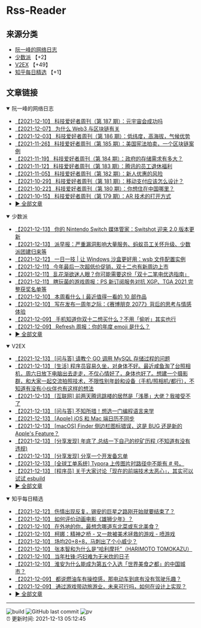 # Rss-Reader

## 来源分类

* [阮一峰的网络日志](#阮一峰的网络日志)
* [少数派](#少数派) 【+2】
* [V2EX](#V2EX) 【+49】
* [知乎每日精选](#知乎每日精选) 【+1】

## 文章链接

<details open>
    <summary id="阮一峰的网络日志">
     阮一峰的网络日志
    </summary>


* [【2021-12-10】 科技爱好者周刊（第 187 期）：元宇宙会成功吗](http://www.ruanyifeng.com/blog/2021/12/weekly-issue-187.html)
* [【2021-12-07】 为什么 Web3 与区块链有关](http://www.ruanyifeng.com/blog/2021/12/web3.html)
* [【2021-12-03】 科技爱好者周刊（第 186 期）：低纬度，高海拔，气候优势](http://www.ruanyifeng.com/blog/2021/12/weekly-issue-186.html)
* [【2021-11-26】 科技爱好者周刊（第 185 期）：美国宪法拍卖，一个区块链案例](http://www.ruanyifeng.com/blog/2021/11/weekly-issue-185.html)
* [【2021-11-19】 科技爱好者周刊（第 184 期）：政府的存储需求有多大？](http://www.ruanyifeng.com/blog/2021/11/weekly-issue-184.html)
* [【2021-11-12】 科技爱好者周刊（第 183 期）：腾讯的员工退休福利](http://www.ruanyifeng.com/blog/2021/11/weekly-issue-183.html)
* [【2021-11-05】 科技爱好者周刊（第 182 期）：新人优惠的风险](http://www.ruanyifeng.com/blog/2021/11/weekly-issue-182.html)
* [【2021-10-29】 科技爱好者周刊（第 181 期）：移动支付应该怎么设计？](http://www.ruanyifeng.com/blog/2021/10/weekly-issue-181.html)
* [【2021-10-22】 科技爱好者周刊（第 180 期）：你想住在中国哪里？](http://www.ruanyifeng.com/blog/2021/10/weekly-issue-180.html)
* [【2021-10-15】 科技爱好者周刊（第 179 期）：AR 技术的打开方式](http://www.ruanyifeng.com/blog/2021/10/weekly-issue-179.html)
* [:arrow_forward: 全部文章](data/阮一峰的网络日志.md)
</details>

<details open>
    <summary id="少数派">
     少数派
    </summary>


* [【2021-12-13】 你的 Nintendo Switch 媒体管家：Switshot 迎来 2.0 版本更新](https://sspai.com/post/70327)
* [【2021-12-13】 派早报：严重漏洞影响大量服务、蚂蚁员工关怀升级、少数派团建归来等](https://sspai.com/post/70392)
* [【2021-12-12】 一日一技 | 让 Windows 沙盒更好用：wsb 文件配置实例](https://sspai.com/post/70356)
* [【2021-12-11】 今年最后一次超低价促销，双十二也有新周边上市](https://sspai.com/post/70308)
* [【2021-12-11】 乱花渐欲迷人眼？你可能需要这份「双十二笔电优选指南」](https://sspai.com/post/70309)
* [【2021-12-11】 瞎玩菌的游戏周报：PS 新订阅服务对抗 XGP、TGA 2021 完整获奖名单等](https://sspai.com/post/70351)
* [【2021-12-10】 本周看什么丨最近值得一看的 10 部作品](https://sspai.com/post/70363)
* [【2021-12-10】 写在发布一周年之际：《赛博朋克 2077》背后的思考与情感体验](https://sspai.com/post/70359)
* [【2021-12-09】 手机知道你双十二想买什么？不用「偷听」其实也行](https://sspai.com/post/70346)
* [【2021-12-09】 Refresh 周报：你的年度 emoji 是什么？](https://sspai.com/post/70335)
* [:arrow_forward: 全部文章](data/少数派.md)
</details>

<details open>
    <summary id="V2EX">
     V2EX
    </summary>


* [【2021-12-13】 [问与答] 请教个 GO 调用 MySQL 存储过程的问题](https://www.v2ex.com/t/821841)
* [【2021-12-13】 [生活] 程序员容易久坐，对身体不好。最近咸鱼淘了台照相机，周六日放下电脑出去走走，不仅心情好了，身体也好了。想建一个摄影群，和大家一起交流拍照技术，不限性别年龄和设备（手机/照相机/都行），不知道有没有小伙伴也有这样的想法](https://www.v2ex.com/t/821840)
* [【2021-12-13】 [互联网] 前两天腾讯跳楼的居然是「浅墨」大佬？我接受不了](https://www.v2ex.com/t/821838)
* [【2021-12-13】 [问与答] 不知所措！想选一门编程语言来学](https://www.v2ex.com/t/821837)
* [【2021-12-13】 [Apple] iOS 和 Mac 端日历不同步](https://www.v2ex.com/t/821836)
* [【2021-12-13】 [macOS] Finder 侧边栏图标错误，这是 BUG 还是新的 Apple's Feature？](https://www.v2ex.com/t/821835)
* [【2021-12-13】 [分享发现] 年底了,总结一下自己的挖矿历程 (不知道有没有违规)](https://www.v2ex.com/t/821834)
* [【2021-12-13】 [分享发现] 分享一个开发备忘单](https://www.v2ex.com/t/821833)
* [【2021-12-13】 [全球工单系统] Typora 上传图片时路径中不能有 # 号。](https://www.v2ex.com/t/821832)
* [【2021-12-13】 [程序员] 关于大家讨论「现在的前端技术太恶心」，其实可以试试 esbuild](https://www.v2ex.com/t/821831)
* [:arrow_forward: 全部文章](data/V2EX.md)
</details>

<details open>
    <summary id="知乎每日精选">
     知乎每日精选
    </summary>


* [【2021-12-12】 伤情出现反复，锡安的巨星之路刚开始就要结束了？](http://zhuanlan.zhihu.com/p/444431023?utm_campaign=rss&utm_medium=rss&utm_source=rss&utm_content=title)
* [【2021-12-10】 如何评价动画电影《雄狮少年》？](http://www.zhihu.com/question/464023953/answer/2265710484?utm_campaign=rss&utm_medium=rss&utm_source=rss&utm_content=title)
* [【2021-12-10】 在外地的你，最想念哪道东北菜或东北美食？](http://www.zhihu.com/question/51123653/answer/2262093092?utm_campaign=rss&utm_medium=rss&utm_source=rss&utm_content=title)
* [【2021-12-10】 柯娜：精神之桥 - 又一款被美术拯救的游戏 - 喷游戏](http://zhuanlan.zhihu.com/p/433680608?utm_campaign=rss&utm_medium=rss&utm_source=rss&utm_content=title)
* [【2021-12-10】 场均20+8+8，马刺出了个小威少？](http://zhuanlan.zhihu.com/p/443758208?utm_campaign=rss&utm_medium=rss&utm_source=rss&utm_content=title)
* [【2021-12-10】 张本智和为什么是“哈利摩托”（HARIMOTO TOMOKAZU）](http://zhuanlan.zhihu.com/p/443105634?utm_campaign=rss&utm_medium=rss&utm_source=rss&utm_content=title)
* [【2021-12-10】 当年杜锋:巧妇难为无米炊的日子](http://zhuanlan.zhihu.com/p/443395382?utm_campaign=rss&utm_medium=rss&utm_source=rss&utm_content=title)
* [【2021-12-10】 淮安为什么能成为第五个入选「世界美食之都」的中国城市？](http://www.zhihu.com/question/497668532/answer/2262014345?utm_campaign=rss&utm_medium=rss&utm_source=rss&utm_content=title)
* [【2021-12-09】 都说燃油车有操控感，那电动车到底有没有驾驶乐趣？](http://www.zhihu.com/question/504476372/answer/2262761267?utm_campaign=rss&utm_medium=rss&utm_source=rss&utm_content=title)
* [【2021-12-09】 通过游戏带动旅游业，未来可行吗，如何在设计上实现？](http://www.zhihu.com/question/502964091/answer/2258973173?utm_campaign=rss&utm_medium=rss&utm_source=rss&utm_content=title)
* [:arrow_forward: 全部文章](data/知乎每日精选.md)
</details>


---

![build](https://github.com/LikaiLee/rss-reader/workflows/rss%20reader/badge.svg)
![GitHub last commit](https://img.shields.io/github/last-commit/likailee/rss-reader)
![pv](https://pageview.vercel.app/?github_user=likailee) <br>
:alarm_clock: 更新时间: 2021-12-13 05:12:45
